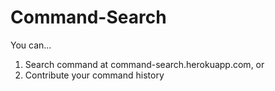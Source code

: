 # Command-Search

You can...

1. Search command at command-search.herokuapp.com, or
2. Contribute your command history
